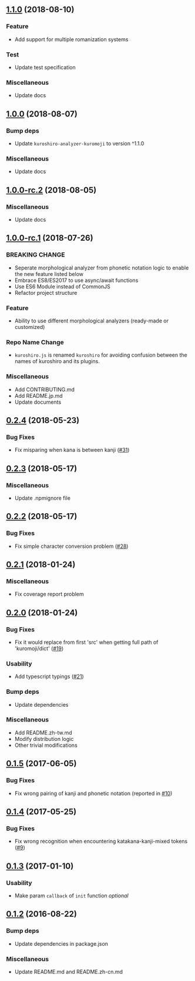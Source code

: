 <a name="1.1.0"></a>
## [1.1.0](https://github.com/hexenq/kuroshiro/compare/1.0.0...1.1.0) (2018-08-10)

### Feature

* Add support for multiple romanization systems

### Test

* Update test specification

### Miscellaneous

* Update docs

<a name="1.0.0"></a>
## [1.0.0](https://github.com/hexenq/kuroshiro/compare/1.0.0-rc.2...1.0.0) (2018-08-07)

### Bump deps

* Update `kuroshiro-analyzer-kuromoji` to version ^1.1.0

### Miscellaneous

* Update docs

<a name="1.0.0-rc.2"></a>
## [1.0.0-rc.2](https://github.com/hexenq/kuroshiro/compare/1.0.0-rc.1...1.0.0-rc.2) (2018-08-05)

### Miscellaneous

* Update docs

<a name="1.0.0-rc.1"></a>
## [1.0.0-rc.1](https://github.com/hexenq/kuroshiro/compare/0.2.4...1.0.0-rc.1) (2018-07-26)

### BREAKING CHANGE 

* Seperate morphological analyzer from phonetic notation logic to enable the new feature listed below
* Embrace ES8/ES2017 to use async/await functions
* Use ES6 Module instead of CommonJS
* Refactor project structure

### Feature

* Ability to use different morphological analyzers (ready-made or customized)

### Repo Name Change

* `kuroshiro.js` is renamed `kuroshiro` for avoiding confusion between the names of kuroshiro and its plugins.

### Miscellaneous

* Add CONTRIBUTING.md
* Add README.jp.md
* Update documents

<a name="0.2.4"></a>
## [0.2.4](https://github.com/hexenq/kuroshiro/compare/0.2.3...0.2.4) (2018-05-23)

### Bug Fixes

* Fix misparing when kana is between kanji ([#31](https://github.com/hexenq/kuroshiro/issues/31))

<a name="0.2.3"></a>
## [0.2.3](https://github.com/hexenq/kuroshiro/compare/0.2.2...0.2.3) (2018-05-17)

### Miscellaneous

* Update .npmignore file

<a name="0.2.2"></a>
## [0.2.2](https://github.com/hexenq/kuroshiro/compare/0.2.1...0.2.2) (2018-05-17)

### Bug Fixes

* Fix simple character conversion problem ([#28](https://github.com/hexenq/kuroshiro/issues/28))

<a name="0.2.1"></a>
## [0.2.1](https://github.com/hexenq/kuroshiro/compare/0.2.0...0.2.1) (2018-01-24)

### Miscellaneous

* Fix coverage report problem

<a name="0.2.0"></a>
## [0.2.0](https://github.com/hexenq/kuroshiro/compare/0.1.5...0.2.0) (2018-01-24)

### Bug Fixes

* Fix it would replace from first 'src' when getting full path of 'kuromoji/dict' ([#19](https://github.com/hexenq/kuroshiro/pull/19))

### Usability

* Add typescript typings ([#21](https://github.com/hexenq/kuroshiro/pull/21))

### Bump deps

* Update dependencies

### Miscellaneous

* Add README.zh-tw.md
* Modify distribution logic
* Other trivial modifications

<a name="0.1.5"></a>
## [0.1.5](https://github.com/hexenq/kuroshiro/compare/0.1.4...0.1.5) (2017-06-05)

### Bug Fixes

* Fix wrong pairing of kanji and phonetic notation (reported in [#10](https://github.com/hexenq/kuroshiro/issues/10))

<a name="0.1.4"></a>
## [0.1.4](https://github.com/hexenq/kuroshiro/compare/0.1.3...0.1.4) (2017-05-25)

### Bug Fixes

* Fix wrong recognition when encountering katakana-kanji-mixed tokens ([#9](https://github.com/hexenq/kuroshiro/issues/9))

<a name="0.1.3"></a>
## [0.1.3](https://github.com/hexenq/kuroshiro/compare/0.1.2...0.1.3) (2017-01-10)

### Usability

* Make param `callback` of `init` function *optional*

<a name="0.1.2"></a>
## [0.1.2](https://github.com/hexenq/kuroshiro/compare/0.1.1...0.1.2) (2016-08-22)

### Bump deps

* Update dependencies in package.json

### Miscellaneous

* Update README.md and README.zh-cn.md

